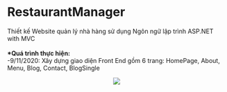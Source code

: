 # RestaurantManager
Thiết kế Website quản lý nhà hàng sử dụng Ngôn ngữ lập trình ASP.NET with MVC
<br><br>
<b>*Quá trình thực hiện:</b>
<br>
-9/11/2020: Xây dựng giao diện Front End gồm 6 trang: HomePage, About, Menu, Blog, Contact, BlogSingle
<br>
<div align="center"> 
    <img src="https://user-images.githubusercontent.com/70925960/98514281-c8daf480-229b-11eb-9bf8-59f42ecc06d9.png"</img> 
</div> 

